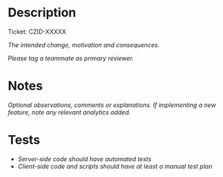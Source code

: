 # Description

Ticket: CZID-XXXXX

*The intended change, motivation and consequences.*

*Please tag a teammate as primary reviewer.*

# Notes

*Optional observations, comments or explanations.*
*If implementing a new feature, note any relevant analytics added.*

# Tests

* *Server-side code should have automated tests*
* *Client-side code and scripts should have at least a manual test plan*
